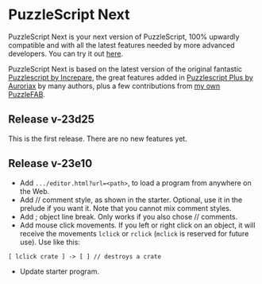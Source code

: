# PuzzleScript Next

PuzzleScript Next is your next version of PuzzleScript, 100% upwardly compatible and with all the latest features needed by more advanced developers.
You can try it out [here](https://david-pfx.github.io/PuzzleScriptNext/src/editor.html).

PuzzleScript Next is based on the latest version of the original fantastic [Puzzlescript by Increpare](https://github.com/increpare/PuzzleScript), the great features added in [Puzzlescript Plus by Auroriax](https://github.com/Auroriax/PuzzleScriptPlus) by many authors, plus a few contributions from [my own PuzzleFAB](https://github.com/david-pfx/PuzzleFAB).

## Release v-23d25

This is the first release. There are no new features yet.

## Release v-23e10

- Add `.../editor.html?url=<path>`, to load a program from anywhere on the Web.
- Add // comment style, as shown in the starter. Optional, use it in the prelude if you want it.
Note that you cannot mix comment styles.
- Add ; object line break. Only works if you also chose // comments.
- Add mouse click movements. If you left or right click on an object, it will receive the movements `lclick` or `rclick` (`mclick` is reserved for future use). Use like this:
```
[ lclick crate ] -> [ ] // destroys a crate
```
- Update starter program.

